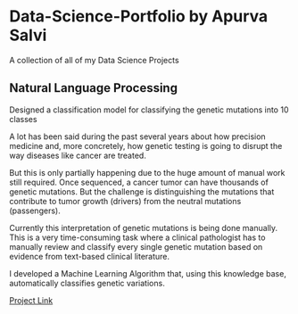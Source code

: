 # Data-Science-Portfolio by Apurva Salvi

A collection of all of my Data Science Projects

## Natural Language Processing

Designed a classification model for classifying the genetic mutations into 10 classes

A lot has been said during the past several years about how precision medicine and, more concretely, how genetic testing is going to disrupt the way diseases like cancer are treated.

But this is only partially happening due to the huge amount of manual work still required. Once sequenced, a cancer tumor can have thousands of genetic mutations. But the challenge is distinguishing the mutations that contribute to tumor growth (drivers) from the neutral mutations (passengers).

Currently this interpretation of genetic mutations is being done manually. This is a very time-consuming task where a clinical pathologist has to manually review and classify every single genetic mutation based on evidence from text-based clinical literature.

I developed a Machine Learning Algorithm that, using this knowledge base, automatically classifies genetic variations. 

[Project Link](https://github.com/ApurvaSalvi/Detecting-Cancer-using-NLP)
